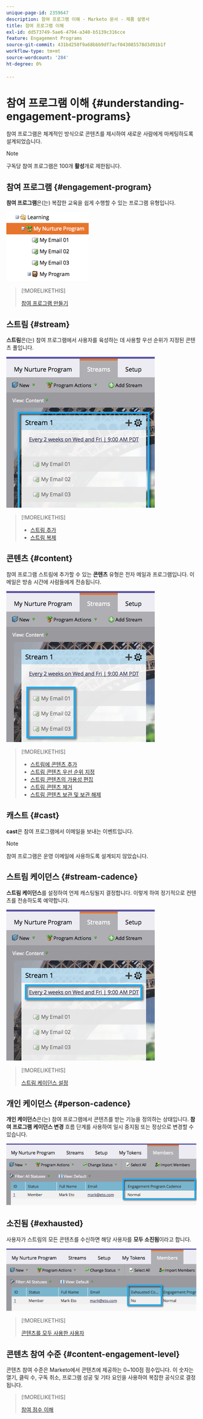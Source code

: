 ```yaml
---
unique-page-id: 2359647
description: 참여 프로그램 이해 - Marketo 문서 - 제품 설명서
title: 참여 프로그램 이해
exl-id: dd573749-5ae6-4794-a340-b5139c316cce
feature: Engagement Programs
source-git-commit: 431bd258f9a68bbb9df7acf043085578d3d91b1f
workflow-type: tm+mt
source-wordcount: '284'
ht-degree: 0%

---
```


# 참여 프로그램 이해 {#understanding-engagement-programs}

참여 프로그램은 체계적인 방식으로 콘텐츠를 제시하여 새로운 사람에게 마케팅하도록 설계되었습니다.

>[!NOTE]
>
>구독당 참여 프로그램은 100개 **활성**&#x200B;개로 제한됩니다.

## 참여 프로그램 {#engagement-program}

**참여 프로그램**&#x200B;은(는) 복잡한 교육을 쉽게 수행할 수 있는 프로그램 유형입니다.

![](assets/image2014-9-15-15-3a24-3a57.png)

>[!MORELIKETHIS]
>
>[참여 프로그램 만들기](/help/marketo/product-docs/email-marketing/drip-nurturing/creating-an-engagement-program/create-an-engagement-program.md)

## 스트림 {#stream}

**스트림**&#x200B;은(는) 참여 프로그램에서 사용자를 육성하는 데 사용할 우선 순위가 지정된 콘텐츠 풀입니다.

![](assets/image2014-9-15-15-3a25-3a4.png)

>[!MORELIKETHIS]
>
>* [스트림 추가](/help/marketo/product-docs/email-marketing/drip-nurturing/creating-an-engagement-program/add-a-stream.md)
>* [스트림 복제](/help/marketo/product-docs/email-marketing/drip-nurturing/engagement-program-streams/clone-a-stream.md)

## 콘텐츠 {#content}

참여 프로그램 스트림에 추가할 수 있는 **콘텐츠** 유형은 전자 메일과 프로그램입니다. 이메일은 방송 시간에 사람들에게 전송됩니다.

![](assets/image2014-9-15-15-3a25-3a18.png)

>[!MORELIKETHIS]
>
>* [스트림에 콘텐츠 추가](/help/marketo/product-docs/email-marketing/drip-nurturing/creating-an-engagement-program/add-content-to-a-stream.md)
>* [스트림 콘텐츠 우선 순위 지정](/help/marketo/product-docs/email-marketing/drip-nurturing/using-stream-content/prioritize-stream-content.md)
>* [스트림 콘텐츠의 가용성 편집](/help/marketo/product-docs/email-marketing/drip-nurturing/using-stream-content/edit-availability-of-stream-content.md)
>* [스트림 콘텐츠 제거](/help/marketo/product-docs/email-marketing/drip-nurturing/using-stream-content/remove-stream-content.md)
>* [스트림 콘텐츠 보관 및 보관 해제](/help/marketo/product-docs/email-marketing/drip-nurturing/using-stream-content/archive-and-unarchive-stream-content.md)

## 캐스트 {#cast}

**cast**&#x200B;은 참여 프로그램에서 이메일을 보내는 이벤트입니다.

>[!NOTE]
>
>참여 프로그램은 운영 이메일에 사용하도록 설계되지 않았습니다.

## 스트림 케이던스 {#stream-cadence}

**스트림 케이던스**&#x200B;를 설정하여 언제 캐스팅될지 결정합니다. 이렇게 하여 정기적으로 컨텐츠를 전송하도록 예약합니다.

![](assets/image2014-9-15-15-3a25-3a27.png)

>[!MORELIKETHIS]
>
>[스트림 케이던스 설정](/help/marketo/product-docs/email-marketing/drip-nurturing/engagement-program-streams/set-stream-cadence.md)

## 개인 케이던스 {#person-cadence}

**개인 케이던스**&#x200B;은(는) 참여 프로그램에서 콘텐츠를 받는 기능을 정의하는 상태입니다. **참여 프로그램 케이던스 변경** 흐름 단계를 사용하여 일시 중지됨 또는 정상으로 변경할 수 있습니다.

![](assets/image2014-9-15-15-3a25-3a55.png)

## 소진됨 {#exhausted}

사용자가 스트림의 모든 콘텐츠를 수신하면 해당 사용자를 **모두 소진됨**&#x200B;이라고 합니다.

![](assets/image2014-9-15-15-3a26-3a5.png)

>[!MORELIKETHIS]
>
>[콘텐츠를 모두 사용한 사용자](/help/marketo/product-docs/email-marketing/drip-nurturing/using-engagement-programs/people-who-have-exhausted-content.md)

## 콘텐츠 참여 수준 {#content-engagement-level}

콘텐츠 참여 수준은 Marketo에서 콘텐츠에 제공하는 0~100점 점수입니다. 이 숫자는 열기, 클릭 수, 구독 취소, 프로그램 성공 및 기타 요인을 사용하여 복잡한 공식으로 결정됩니다.

>[!MORELIKETHIS]
>
>[참여 점수 이해](/help/marketo/product-docs/email-marketing/drip-nurturing/reports-and-notifications/understanding-the-engagement-score.md)
